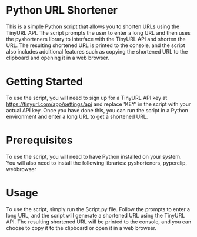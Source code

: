 # Python URL Shortener

This is a simple Python script that allows you to shorten URLs using the TinyURL API. The script prompts the user to enter a long URL and then uses the pyshorteners library to interface with the TinyURL API and shorten the URL. The resulting shortened URL is printed to the console, and the script also includes additional features such as copying the shortened URL to the clipboard and opening it in a web browser.


# Getting Started

To use the script, you will need to sign up for a TinyURL API key at https://tinyurl.com/app/settings/api and replace 'KEY' in the script with your actual API key. Once you have done this, you can run the script in a Python environment and enter a long URL to get a shortened URL.


# Prerequisites

To use the script, you will need to have Python installed on your system. You will also need to install the following libraries:
pyshorteners, 
pyperclip, 
webbrowser


# Usage

To use the script, simply run the Script.py file. Follow the prompts to enter a long URL, and the script will generate a shortened URL using the TinyURL API. The resulting shortened URL will be printed to the console, and you can choose to copy it to the clipboard or open it in a web browser.
